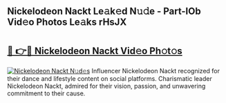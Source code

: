 ## Nickelodeon Nackt Le𝚊k𝚎d N𝚞𝚍e - Part-IOb Vid𝚎o Photos Le𝚊ks rHsJX

# <h2><a href="http://fbauea.evod.top/?m=Nickelodeon+Nackt">🔗 👉🔴 Nickelodeon Nackt Vid𝚎o Ph𝚘t𝚘s</a></h2>

[![Nickelodeon Nackt N𝚞d𝚎s](https://i.imgur.com/8V9OHl7.gif)](http://fbauea.evod.top/?m=Nickelodeon+Nackt)
Influencer Nickelodeon Nackt recognized for their dance and lifestyle content on social platforms. Charismatic leader Nickelodeon Nackt, admired for their vision, passion, and unwavering commitment to their cause. 
